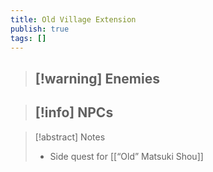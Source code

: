 ```yaml
---
title: Old Village Extension
publish: true
tags: []
---
```

> [!warning] Enemies
> - 

> [!info] NPCs
> - 

> [!abstract] Notes
> - Side quest for [[“Old” Matsuki Shou]]
